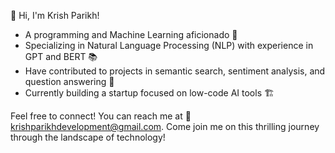 👋 Hi, I'm Krish Parikh!

- A programming and Machine Learning aficionado 🚀
- Specializing in Natural Language Processing (NLP) with experience in GPT and BERT 📚
- Have contributed to projects in semantic search, sentiment analysis, and question answering 🧩
- Currently building a startup focused on low-code AI tools 🏗️

Feel free to connect! You can reach me at 📧 krishparikhdevelopment@gmail.com. Come join me on this thrilling journey through the landscape of technology!
